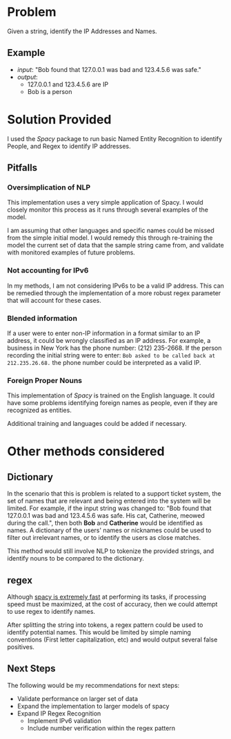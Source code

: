 # Problem

Given a string, identify the IP Addresses and Names.


## Example

- _input_: "Bob found that 127.0.0.1 was bad and 123.4.5.6 was safe."
- _output_:
  - 127.0.0.1 and 123.4.5.6 are IP
  - Bob is a person


# Solution Provided

I used the _Spacy_ package to run basic Named Entity Recognition to identify People, and Regex to identify IP addresses.


## Pitfalls

### Oversimplication of NLP

This implementation uses a very simple application of Spacy.
I would closely monitor this process as it runs through several examples of the model.

I am assuming that other languages and specific names could be missed from the simple initial model. I would remedy this through re-training the model
the current set of data that the sample string came from, and validate with monitored examples of future problems.


### Not accounting for IPv6

In my methods, I am not considering IPv6s to be a valid IP address.
This can be remedied through the implementation of a more robust regex parameter that will account for these cases. 

### Blended information

If a user were to enter non-IP information in a format similar to an IP address, it could be wrongly classified as an IP address.
For example, a business in New York has the phone number: (212) 235-2668. If the person recording the initial string were to enter:
`Bob asked to be called back at 212.235.26.68.` the phone number could be interpreted as a valid IP.

### Foreign Proper Nouns

This implementation of _Spacy_ is trained on the English language.
It could have some problems identifying foreign names as people, even if they are recognized as entities. 

Additional training and languages could be added if necessary.

# Other methods considered

## Dictionary

In the scenario that this is problem is related to a support ticket system, the set of names that are relevant and being entered into the system will be limited.
For example, if the input string was changed to: "Bob found that 127.0.0.1 was bad and 123.4.5.6 was safe. His cat, Catherine, meowed during the call.",
then both __Bob__ and __Catherine__ would be identified as names. A dictionary of the users' names or nicknames could be used to filter out irrelevant names,
or to identify the users as close matches.

This method would still involve NLP to tokenize the provided strings, and identify nouns to be compared to the dictionary.

## regex

Although [spacy is extremely fast](https://spacy.io/usage/facts-figures#speed-comparison) at performing its tasks,
if processing speed must be maximized, at the cost of accuracy, then we could attempt to use regex to identify names.

After splitting the string into tokens, a regex pattern could be used to identify potential names. This would be limited by
simple naming conventions (First letter capitalization, etc) and would output several false positives. 



## Next Steps

The following would be my recommendations for next steps:

- Validate performance on larger set of data
- Expand the implementation to larger models of spacy
- Expand IP Regex Recognition
  - Implement IPv6 validation
  - Include number verification within the regex pattern
